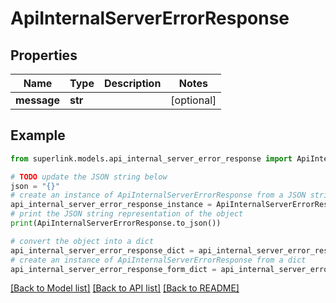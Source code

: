 # ApiInternalServerErrorResponse


## Properties

Name | Type | Description | Notes
------------ | ------------- | ------------- | -------------
**message** | **str** |  | [optional] 

## Example

```python
from superlink.models.api_internal_server_error_response import ApiInternalServerErrorResponse

# TODO update the JSON string below
json = "{}"
# create an instance of ApiInternalServerErrorResponse from a JSON string
api_internal_server_error_response_instance = ApiInternalServerErrorResponse.from_json(json)
# print the JSON string representation of the object
print(ApiInternalServerErrorResponse.to_json())

# convert the object into a dict
api_internal_server_error_response_dict = api_internal_server_error_response_instance.to_dict()
# create an instance of ApiInternalServerErrorResponse from a dict
api_internal_server_error_response_form_dict = api_internal_server_error_response.from_dict(api_internal_server_error_response_dict)
```
[[Back to Model list]](../README.md#documentation-for-models) [[Back to API list]](../README.md#documentation-for-api-endpoints) [[Back to README]](../README.md)



